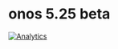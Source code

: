 # onos 5.25 beta

[![Analytics](https://ga-beacon.appspot.com/UA-45976563-3/welcome-page)](https://github.com/igrigorik/ga-beacon)



